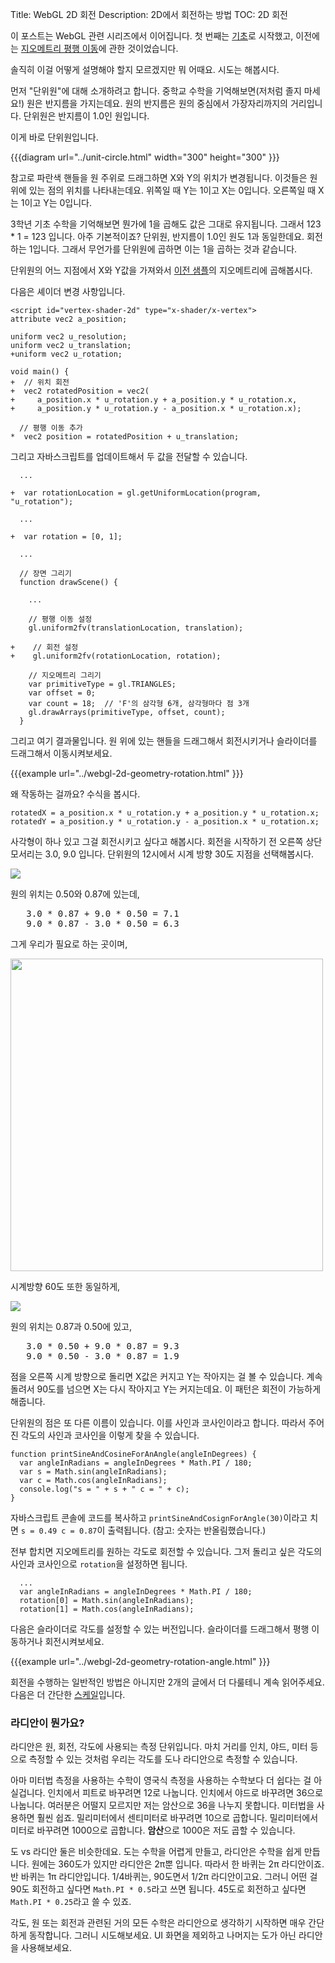 Title: WebGL 2D 회전
Description: 2D에서 회전하는 방법
TOC: 2D 회전


이 포스트는 WebGL 관련 시리즈에서 이어집니다.
첫 번째는 [기초](webgl-fundamentals.html)로 시작했고, 이전에는 [지오메트리 평행 이동](webgl-2d-translation.html)에 관한 것이었습니다.

솔직히 이걸 어떻게 설명해야 할지 모르겠지만 뭐 어때요.
시도는 해봅시다.

먼저 "단위원"에 대해 소개하려고 합니다.
중학교 수학을 기억해보면(저처럼 졸지 마세요!) 원은 반지름을 가지는데요.
원의 반지름은 원의 중심에서 가장자리까지의 거리입니다.
단위원은 반지름이 1.0인 원입니다.

이게 바로 단위원입니다.

{{{diagram url="../unit-circle.html" width="300" height="300" }}}

참고로 파란색 핸들을 원 주위로 드래그하면 X와 Y의 위치가 변경됩니다.
이것들은 원 위에 있는 점의 위치를 나타내는데요.
위쪽일 때 Y는 1이고 X는 0입니다.
오른쪽일 때 X는 1이고 Y는 0입니다.

3학년 기초 수학을 기억해보면 뭔가에 1을 곱해도 값은 그대로 유지됩니다.
그래서 123 * 1 = 123 입니다.
아주 기본적이죠?
단위원, 반지름이 1.0인 원도 1과 동일한데요.
회전하는 1입니다.
그래서 무언가를 단위원에 곱하면 이는 1을 곱하는 것과 같습니다.

단위원의 어느 지점에서 X와 Y값을 가져와서 [이전 샘플](webgl-2d-translation.html)의 지오메트리에 곱해봅시다.

다음은 셰이더 변경 사항입니다.

    <script id="vertex-shader-2d" type="x-shader/x-vertex">
    attribute vec2 a_position;

    uniform vec2 u_resolution;
    uniform vec2 u_translation;
    +uniform vec2 u_rotation;

    void main() {
    +  // 위치 회전
    +  vec2 rotatedPosition = vec2(
    +     a_position.x * u_rotation.y + a_position.y * u_rotation.x,
    +     a_position.y * u_rotation.y - a_position.x * u_rotation.x);

      // 평행 이동 추가
    *  vec2 position = rotatedPosition + u_translation;

그리고 자바스크립트를 업데이트해서 두 값을 전달할 수 있습니다.

      ...

    +  var rotationLocation = gl.getUniformLocation(program, "u_rotation");

      ...

    +  var rotation = [0, 1];

      ...

      // 장면 그리기
      function drawScene() {

        ...

        // 평행 이동 설정
        gl.uniform2fv(translationLocation, translation);

    +    // 회전 설정
    +    gl.uniform2fv(rotationLocation, rotation);

        // 지오메트리 그리기
        var primitiveType = gl.TRIANGLES;
        var offset = 0;
        var count = 18;  // 'F'의 삼각형 6개, 삼각형마다 점 3개
        gl.drawArrays(primitiveType, offset, count);
      }

그리고 여기 결과물입니다.
원 위에 있는 핸들을 드래그해서 회전시키거나 슬라이더를 드래그해서 이동시켜보세요.

{{{example url="../webgl-2d-geometry-rotation.html" }}}

왜 작동하는 걸까요?
수식을 봅시다.

    rotatedX = a_position.x * u_rotation.y + a_position.y * u_rotation.x;
    rotatedY = a_position.y * u_rotation.y - a_position.x * u_rotation.x;

사각형이 하나 있고 그걸 회전시키고 싶다고 해봅시다.
회전을 시작하기 전 오른쪽 상단 모서리는 3.0, 9.0 입니다.
단위원의 12시에서 시계 방향 30도 지점을 선택해봅시다.

<img src="../resources/rotate-30.png" class="webgl_center" />

원의 위치는 0.50와 0.87에 있는데,

<pre class="webgl_center">
   3.0 * 0.87 + 9.0 * 0.50 = 7.1
   9.0 * 0.87 - 3.0 * 0.50 = 6.3
</pre>

그게 우리가 필요로 하는 곳이며,

<img src="../resources/rotation-drawing.svg" width="500" class="webgl_center"/>

시계방향 60도 또한 동일하게,

<img src="../resources/rotate-60.png" class="webgl_center" />

원의 위치는 0.87과 0.50에 있고,

<pre class="webgl_center">
   3.0 * 0.50 + 9.0 * 0.87 = 9.3
   9.0 * 0.50 - 3.0 * 0.87 = 1.9
</pre>

점을 오른쪽 시계 방향으로 돌리면 X값은 커지고 Y는 작아지는 걸 볼 수 있습니다.
계속 돌려서 90도를 넘으면 X는 다시 작아지고 Y는 커지는데요.
이 패턴은 회전이 가능하게 해줍니다.

단위원의 점은 또 다른 이름이 있습니다.
이를 사인과 코사인이라고 합니다.
따라서 주어진 각도의 사인과 코사인을 이렇게 찾을 수 있습니다.

    function printSineAndCosineForAnAngle(angleInDegrees) {
      var angleInRadians = angleInDegrees * Math.PI / 180;
      var s = Math.sin(angleInRadians);
      var c = Math.cos(angleInRadians);
      console.log("s = " + s + " c = " + c);
    }

자바스크립트 콘솔에 코드를 복사하고 `printSineAndCosignForAngle(30)`이라고 치면 `s = 0.49 c = 0.87`이 출력됩니다. (참고: 숫자는 반올림했습니다.)

전부 합치면 지오메트리를 원하는 각도로 회전할 수 있습니다.
그저 돌리고 싶은 각도의 사인과 코사인으로 `rotation`을 설정하면 됩니다.

      ...
      var angleInRadians = angleInDegrees * Math.PI / 180;
      rotation[0] = Math.sin(angleInRadians);
      rotation[1] = Math.cos(angleInRadians);

다음은 슬라이더로 각도를 설정할 수 있는 버전입니다.
슬라이더를 드래그해서 평행 이동하거나 회전시켜보세요.

{{{example url="../webgl-2d-geometry-rotation-angle.html" }}}

회전을 수행하는 일반적인 방법은 아니지만 2개의 글에서 더 다룰테니 계속 읽어주세요.
다음은 더 간단한 [스케일](webgl-2d-scale.html)입니다.

<div class="webgl_bottombar"><h3>라디안이 뭔가요?</h3>
<p>
라디안은 원, 회전, 각도에 사용되는 측정 단위입니다.
마치 거리를 인치, 야드, 미터 등으로 측정할 수 있는 것처럼 우리는 각도를 도나 라디안으로 측정할 수 있습니다.
</p>
<p>
아마 미터법 측정을 사용하는 수학이 영국식 측정을 사용하는 수학보다 더 쉽다는 걸 아실겁니다.
인치에서 피트로 바꾸려면 12로 나눕니다.
인치에서 야드로 바꾸려면 36으로 나눕니다.
여러분은 어떨지 모르지만 저는 암산으로 36을 나누지 못합니다.
미터법을 사용하면 훨씬 쉽죠.
밀리미터에서 센티미터로 바꾸려면 10으로 곱합니다.
밀리미터에서 미터로 바꾸려면 1000으로 곱합니다.
<strong>암산</strong>으로 1000은 저도 곱할 수 있습니다.
</p>
<p>
도 vs 라디안 둘은 비슷한데요.
도는 수학을 어렵게 만들고, 라디안은 수학을 쉽게 만듭니다.
원에는 360도가 있지만 라디안은 2π뿐 입니다.
따라서 한 바퀴는 2π 라디안이죠.
반 바퀴는 1π 라디안입니다.
1/4바퀴는, 90도면서 1/2π 라디안이고요.
그러니 어떤 걸 90도 회전하고 싶다면 <code>Math.PI * 0.5</code>라고 쓰면 됩니다.
45도로 회전하고 싶다면 <code>Math.PI * 0.25</code>라고 쓸 수 있죠.
</p>
<p>
각도, 원 또는 회전과 관련된 거의 모든 수학은 라디안으로 생각하기 시작하면 매우 간단하게 동작합니다.
그러니 시도해보세요.
UI 화면을 제외하고 나머지는 도가 아닌 라디안을 사용해보세요.
</p>
</div>


